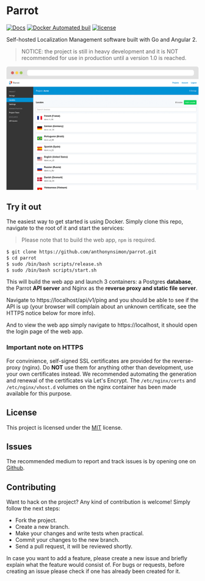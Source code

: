 # Parrot
[![Docs](https://readthedocs.org/projects/docs/badge/?version=latest)](https://anthonynsimon.gitbooks.io/parrot/content/)
[![Docker Automated buil](https://img.shields.io/docker/automated/jrottenberg/ffmpeg.svg)](https://hub.docker.com/r/anthonynsimon/parrot-api/)
[![license](https://img.shields.io/github/license/mashape/apistatus.svg)](https://github.com/anthonynsimon/parrot/blob/master/LICENSE)  

Self-hosted Localization Management software built with Go and Angular 2.  

> NOTICE: the project is still in heavy development and it is NOT recommended for use in production until a version 1.0 is reached.

<img src="https://raw.githubusercontent.com/anthonynsimon/parrot.github.io/master/images/parrot-screenshot-001.png" style="width: 720px;"/>

## Try it out

The easiest way to get started is using Docker. Simply clone this repo, navigate to the root of it and start the services:

> Please note that to build the web app, `npm` is required.

```
$ git clone https://github.com/anthonynsimon/parrot.git
$ cd parrot
$ sudo /bin/bash scripts/release.sh
$ sudo /bin/bash scripts/start.sh
```

This will build the web app and launch 3 containers: a Postgres **database**, the Parrot **API server** and Nginx as the **reverse proxy and static file server**.

Navigate to https://localhost/api/v1/ping and you should be able to see if the API is up (your browser will complain about an unknown certificate, see the HTTPS notice below for more info).

And to view the web app simply navigate to https://localhost, it should open the login page of the web app.

### Important note on HTTPS

For convinience, self-signed SSL certificates are provided for the reverse-proxy (nginx). Do **NOT** use them for anything other than development, 
use your own certificates instead. We recommended automating the generation and renewal of the certificates via Let's Encrypt.
The `/etc/nginx/certs` and `/etc/nginx/vhost.d` volumes on the nginx container has been made available for this purpose.  

## License
This project is licensed under the [MIT](https://github.com/anthonynsimon/parrot/blob/master/LICENSE) license.

## Issues
The recommended medium to report and track issues is by opening one on [Github](https://github.com/anthonynsimon/parrot).

## Contributing
Want to hack on the project? Any kind of contribution is welcome!
Simply follow the next steps:

- Fork the project.
- Create a new branch.
- Make your changes and write tests when practical.
- Commit your changes to the new branch.
- Send a pull request, it will be reviewed shortly.

In case you want to add a feature, please create a new issue and briefly explain what the feature would consist of. For bugs or requests, before creating an issue please check if one has already been created for it.
